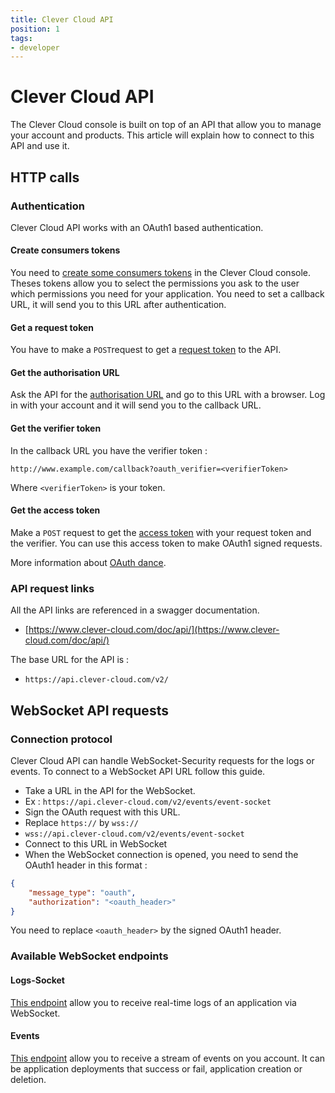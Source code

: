 ```yaml
---
title: Clever Cloud API
position: 1
tags:
- developer
---
```

# Clever Cloud API

The Clever Cloud console is built on top of an API that allow you to manage your
account and products. This article will explain how to connect to this API and
use it.

## HTTP calls

### **Authentication**

Clever Cloud API works with an OAuth1 based authentication.

#### **Create consumers tokens**

You need to [create some consumers tokens](https://console.clever-cloud.com/users/me/tokens)
in the Clever Cloud console. Theses tokens allow you to select the permissions
you ask to the user which permissions you need for your application. You need
to set a callback URL, it will send you to this URL after authentication.

#### **Get a request token**

You have to make a `POST`request to get a
[request token](https://www.clever-cloud.com/doc/api/#!/oauth/oauth_request_token_post)
to the API.

#### **Get the authorisation URL**

Ask the API for the [authorisation URL](https://www.clever-cloud.com/doc/api/#!/oauth/oauth_authorize_get)
and go to this URL with a browser. Log in with your account and it will send you
to the callback URL.

#### **Get the verifier token**

In the callback URL you have the verifier token :

`http://www.example.com/callback?oauth_verifier=<verifierToken>`

Where `<verifierToken>` is your token.

#### **Get the access token**
Make a `POST`  request to get the
[access token](https://www.clever-cloud.com/doc/api/#!/oauth/oauth_access_token_post)
 with your request token and the verifier.
You can use this access token to make OAuth1 signed requests.

More information about [OAuth dance](http://oauth.net/core/1.0/#anchor9).

### **API request links**

All the API links are referenced in a swagger documentation.

 * [https://www.clever-cloud.com/doc/api/](https://www.clever-cloud.com/doc/api/)

The base URL for the API is :

 * `https://api.clever-cloud.com/v2/`

## WebSocket API requests

### **Connection protocol**

Clever Cloud API can handle WebSocket-Security requests for the logs or events.
To connect to a WebSocket API URL follow this guide.

 * Take a URL in the API for the WebSocket.
 * Ex : `https://api.clever-cloud.com/v2/events/event-socket`
 * Sign the OAuth request with this URL.
 * Replace `https://` by `wss://`
 * `wss://api.clever-cloud.com/v2/events/event-socket`
 * Connect to this URL in WebSocket
 * When the WebSocket connection is opened, you need to send the OAuth1 header in
this format :
```json
{
	"message_type": "oauth",
	"authorization": "<oauth_header>"
}
```
You need to replace `<oauth_header>` by the signed OAuth1 header.

### **Available WebSocket endpoints**

#### **Logs-Socket**

[This endpoint](https://www.clever-cloud.com/doc/api/#!/logs/logs_logs-socket_appId_get)
allow you to receive real-time logs of an application via WebSocket.

#### **Events**
[This endpoint](https://www.clever-cloud.com/doc/api/#!/events/events_event-socket_get)
allow you to receive a stream of events on you account. It can be application
deployments that success or fail, application creation or deletion.
